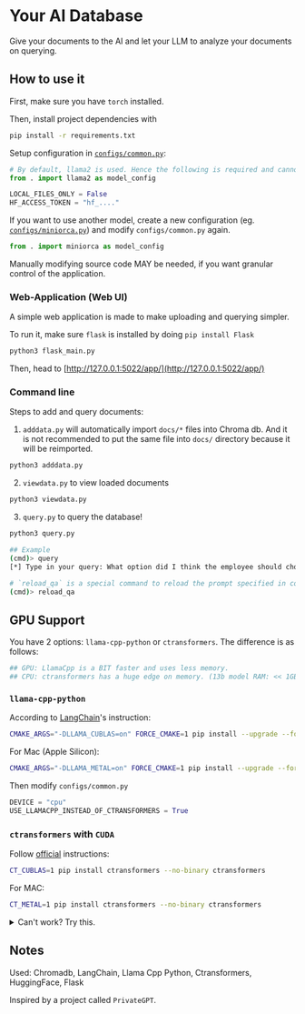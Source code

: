 # Your AI Database
Give your documents to the AI and let your LLM to analyze your documents on querying.

## How to use it
First, make sure you have `torch` installed. 

Then, install project dependencies with 
```sh
pip install -r requirements.txt
```

Setup configuration in [`configs/common.py`](configs/common.py):
```py
# By default, llama2 is used. Hence the following is required and cannot be empty
from . import llama2 as model_config

LOCAL_FILES_ONLY = False
HF_ACCESS_TOKEN = "hf_...."
```

If you want to use another model, create a new configuration (eg. [`configs/miniorca.py`](configs/miniorca.py)) and modify `configs/common.py` again.
```py
from . import miniorca as model_config
```

Manually modifying source code MAY be needed, if you want granular control of the application.

### Web-Application (Web UI)
A simple web application is made to make uploading and querying simpler.

To run it, make sure `flask` is installed by doing `pip install Flask`
```sh
python3 flask_main.py
```

Then, head to [http://127.0.0.1:5022/app/](http://127.0.0.1:5022/app/)

### Command line
Steps to add and query documents:

1. `adddata.py` will automatically import `docs/*` files into Chroma db. And it is not recommended to put the same file into `docs/` directory because it will be reimported.
```sh
python3 adddata.py
```

2. `viewdata.py` to view loaded documents
```sh
python3 viewdata.py
```

3. `query.py` to query the database!
```sh
python3 query.py

## Example
(cmd)> query
[*] Type in your query: What option did I think the employee should choose?

# `reload_qa` is a special command to reload the prompt specified in config.PROMPT_TEMPLATE
(cmd)> reload_qa
```

## GPU Support
You have 2 options: `llama-cpp-python` or `ctransformers`. The difference is as follows:
```py
## GPU: LlamaCpp is a BIT faster and uses less memory.
## CPU: ctransformers has a huge edge on memory. (13b model RAM: << 1GB)
```

### `llama-cpp-python`
According to [LangChain](https://python.langchain.com/docs/integrations/llms/llamacpp)'s instruction:
```sh
CMAKE_ARGS="-DLLAMA_CUBLAS=on" FORCE_CMAKE=1 pip install --upgrade --force-reinstall llama-cpp-python --no-cache-dir
```

For Mac (Apple Silicon):
```sh
CMAKE_ARGS="-DLLAMA_METAL=on" FORCE_CMAKE=1 pip install --upgrade --force-reinstall llama-cpp-python --no-cache-dir
```

Then modify `configs/common.py`
```py
DEVICE = "cpu"
USE_LLAMACPP_INSTEAD_OF_CTRANSFORMERS = True
```

### `ctransformers` with `CUDA`
Follow [official](https://github.com/marella/ctransformers#gpu) instructions:
```sh
CT_CUBLAS=1 pip install ctransformers --no-binary ctransformers
```

For MAC:
```sh
CT_METAL=1 pip install ctransformers --no-binary ctransformers
```

<details>
<summary>Can't work? Try this.</summary>

You may have to set the path to `ctransformers.dll` or `ctransformers.so` if ctransformers still don't work.

If `pip install ctransformers` itself doesn't enable GPU support, you can directly download `.dll` or `.so` from creator's [GitHub](https://github.com/marella/ctransformers/tree/main/ctransformers/lib/cuda). And put the file into folder `.../Python39/Lib/site-packages/ctransformers/lib/cuda/` (create `lib/cuda` directory if needed)

Then modify `configs/common.py`:
```py
CTRANSFORMERS_CUDA_LIB = r"...\Python39\Lib\site-packages\ctransformers\lib\cuda\ctransformers"
```

Or use the following 2 provided functions.

For Windows (modify `configs/common.py`):
```py
from .utils.module_utils import getCTransformersCudaLib_Windows

DEVICE = "cuda"
CTRANSFORMERS_CUDA_LIB = getCTransformersCudaLib_Windows()
```

For unix (modify `configs/common.py`):
```py
from .utils.module_utils import getCTransformersCudaLib_Unix

DEVICE = "cuda"
CTRANSFORMERS_CUDA_LIB = getCTransformersCudaLib_Unix()
```
</details>

## Notes
Used: Chromadb, LangChain, Llama Cpp Python, Ctransformers, HuggingFace, Flask

Inspired by a project called `PrivateGPT`.